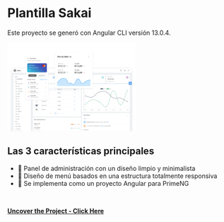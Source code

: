 #  Plantilla Sakai
Este proyecto se generó con Angular CLI versión 13.0.4.
<br>

<img src="https://github.com/claudiomezau/plantilla-sakai-ng-master/blob/main/src/assets/demo/images/landing/screen-1.png" height="200">
<br>

## Las 3 características principales

* 📝 Panel de administración con un diseño limpio y minimalista
* 🌟 Diseño de menú basados ​​en una estructura totalmente responsiva
* 🔐  Se implementa como un proyecto Angular para PrimeNG
<br>

**[<i class="fa-solid fa-up-right-from-square"></i> Uncover the Project - Click Here](https://sakai.primeng.org/)**

